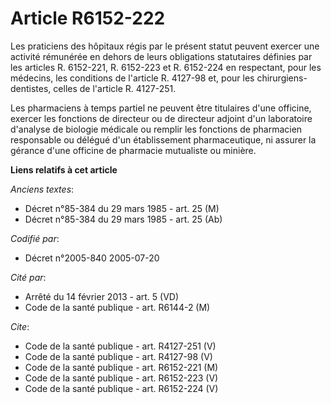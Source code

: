 # Article R6152-222

Les praticiens des hôpitaux régis par le présent statut peuvent exercer une activité rémunérée en dehors de leurs obligations
statutaires définies par les articles R. 6152-221, R. 6152-223 et R. 6152-224 en respectant, pour les médecins, les
conditions de l'article R. 4127-98 et, pour les chirurgiens-dentistes, celles de l'article R. 4127-251.

Les pharmaciens à temps partiel ne peuvent être titulaires d'une officine, exercer les fonctions de directeur ou de directeur
adjoint d'un laboratoire d'analyse de biologie médicale ou remplir les fonctions de pharmacien responsable ou délégué d'un
établissement pharmaceutique, ni assurer la gérance d'une officine de pharmacie mutualiste ou minière.

**Liens relatifs à cet article**

_Anciens textes_:

  - Décret n°85-384 du 29 mars 1985 - art. 25 (M)
  - Décret n°85-384 du 29 mars 1985 - art. 25 (Ab)

_Codifié par_:

  - Décret n°2005-840 2005-07-20

_Cité par_:

  - Arrêté du 14 février 2013 - art. 5 (VD)
  - Code de la santé publique - art. R6144-2 (M)

_Cite_:

  - Code de la santé publique - art. R4127-251 (V)
  - Code de la santé publique - art. R4127-98 (V)
  - Code de la santé publique - art. R6152-221 (M)
  - Code de la santé publique - art. R6152-223 (V)
  - Code de la santé publique - art. R6152-224 (V)
